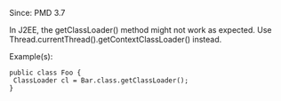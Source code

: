Since: PMD 3.7

In J2EE, the getClassLoader() method might not work as expected. Use 
Thread.currentThread().getContextClassLoader() instead.

Example(s):
```
public class Foo {
 ClassLoader cl = Bar.class.getClassLoader();
}
```
